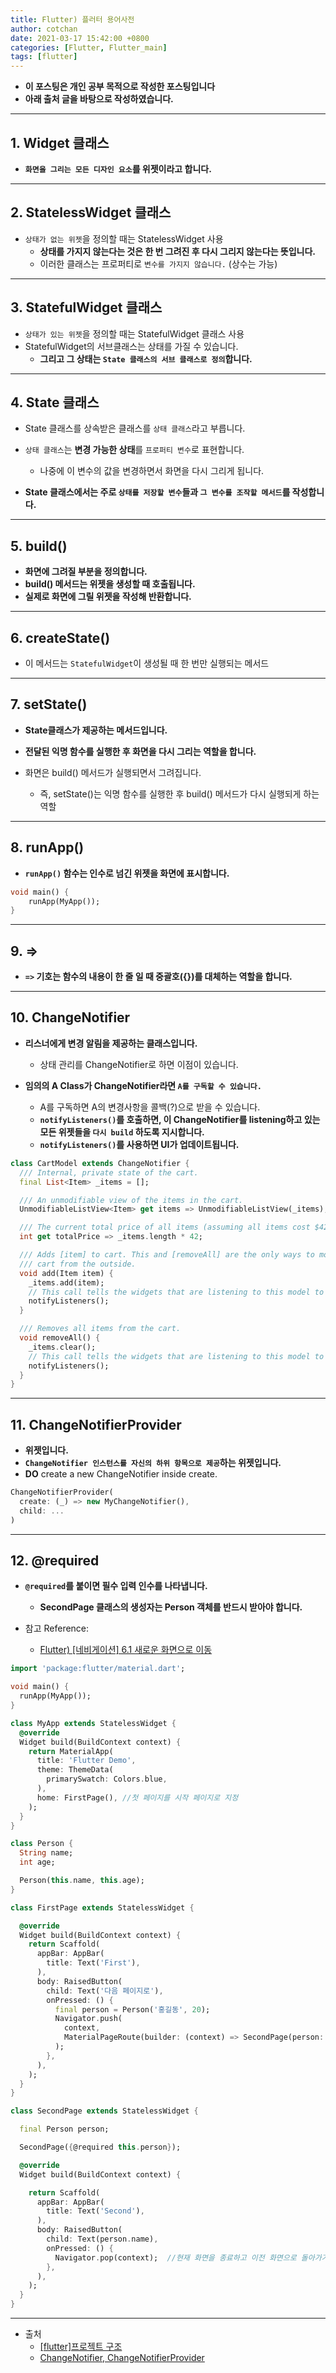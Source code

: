 ```yaml
---
title: Flutter) 플러터 용어사전
author: cotchan
date: 2021-03-17 15:42:00 +0800
categories: [Flutter, Flutter_main]
tags: [flutter]   
---
```


+ **이 포스팅은 개인 공부 목적으로 작성한 포스팅입니다**
+ **아래 출처 글을 바탕으로 작성하였습니다.**

---

## 1. Widget 클래스

+ **`화면을 그리는 모든 디자인 요소`를 위젯이라고 합니다.**

---

## 2. StatelessWidget 클래스

+ `상태가 없는 위젯`을 정의할 때는 StatelessWidget 사용
  + **상태를 가지지 않는다는 것은 한 번 그려진 후 다시 그리지 않는다는 뜻입니다.**
  + 이러한 클래스는 프로퍼티로 `변수를 가지지 않습니다.` (상수는 가능)

---

## 3. StatefulWidget 클래스

+ `상태가 있는 위젯`을 정의할 때는 StatefulWidget 클래스 사용
+ StatefulWidget의 서브클래스는 상태를 가질 수 있습니다.
  + **그리고 그 상태는 `State 클래스의 서브 클래스로 정의`합니다.**

---

## 4. State 클래스

+ State 클래스를 상속받은 클래스를 `상태 클래스`라고 부릅니다.
+ `상태 클래스`는 **변경 가능한 상태**를 `프로퍼티 변수`로 표현합니다.
  + 나중에 이 변수의 값을 변경하면서 화면을 다시 그리게 됩니다.

+ **State 클래스에서는 주로 `상태를 저장할 변수`들과 `그 변수를 조작할 메서드`를 작성합니다.**

---

## 5. build()

+ **화면에 그려질 부분을 정의합니다.**
+ **build() 메서드는 위젯을 생성할 때 호출됩니다.**
+ **실제로 화면에 그릴 위젯을 작성해 반환합니다.**

---

## 6. createState()

+ 이 메서드는 `StatefulWidget`이 생성될 때 한 번만 실행되는 메서드

---

## 7. setState()

+ **State클래스가 제공하는 메서드입니다.**

+ **전달된 익명 함수를 실행한 후 화면을 다시 그리는 역할을 합니다.**
+ 화면은 build() 메서드가 실행되면서 그려집니다.
  + 즉, setState()는 익명 함수를 실행한 후 build() 메서드가 다시 실행되게 하는 역할

---

## 8. runApp()

+ **`runApp()` 함수는 인수로 넘긴 위젯을 화면에 표시합니다.**

```dart
void main() {
    runApp(MyApp());
}
``` 

---

## 9. =>

+ **`=>` 기호는 함수의 내용이 한 줄 일 때 중괄호({})를 대체하는 역할을 합니다.**

---

## 10. ChangeNotifier

+ **리스너에게 변경 알림을 제공하는 클래스입니다.**
  + 상태 관리를 ChangeNotifier로 하면 이점이 있습니다.

+ **임의의 A Class가 ChangeNotifier라면 `A를 구독할 수 있습니다.`**
  + A를 구독하면 A의 변경사항을 콜백(?)으로 받을 수 있습니다.
  + **`notifyListeners()`를 호출하면, 이 ChangeNotifier를 listening하고 있는 모든 위젯들을 `다시 build` 하도록 지시합니다.**
  + **`notifyListeners()`를 사용하면 UI가 업데이트됩니다.**

```dart
class CartModel extends ChangeNotifier {
  /// Internal, private state of the cart.
  final List<Item> _items = [];

  /// An unmodifiable view of the items in the cart.
  UnmodifiableListView<Item> get items => UnmodifiableListView(_items);

  /// The current total price of all items (assuming all items cost $42).
  int get totalPrice => _items.length * 42;

  /// Adds [item] to cart. This and [removeAll] are the only ways to modify the
  /// cart from the outside.
  void add(Item item) {
    _items.add(item);
    // This call tells the widgets that are listening to this model to rebuild.
    notifyListeners();
  }

  /// Removes all items from the cart.
  void removeAll() {
    _items.clear();
    // This call tells the widgets that are listening to this model to rebuild.
    notifyListeners();
  }
}
```

---

## 11. ChangeNotifierProvider

+ **위젯입니다.**
+ **`ChangeNotifier 인스턴스를 자신의 하위 항목으로 제공`하는 위젯입니다.**
+ **DO** create a new ChangeNotifier inside create.

```dart
ChangeNotifierProvider(
  create: (_) => new MyChangeNotifier(),
  child: ...
)
```

---

## 12. @required

+ **`@required`를 붙이면 필수 입력 인수를 나타냅니다.**
  + **SecondPage 클래스의 생성자는 Person 객체를 반드시 받아야 합니다.**

+ 참고 Reference:
  + [Flutter) [네비게이션] 6.1 새로운 화면으로 이동](https://cotchan.github.io/posts/flutter-navigation_6_1/)

```dart
import 'package:flutter/material.dart';

void main() {
  runApp(MyApp());
}

class MyApp extends StatelessWidget {
  @override
  Widget build(BuildContext context) {
    return MaterialApp(
      title: 'Flutter Demo',
      theme: ThemeData(
        primarySwatch: Colors.blue,
      ),
      home: FirstPage(), //첫 페이지를 시작 페이지로 지정
    );
  }
}

class Person {
  String name;
  int age;

  Person(this.name, this.age);
}

class FirstPage extends StatelessWidget {

  @override
  Widget build(BuildContext context) {
    return Scaffold(
      appBar: AppBar(
        title: Text('First'),
      ),
      body: RaisedButton(
        child: Text('다음 페이지로'),
        onPressed: () {
          final person = Person('홍길동', 20);
          Navigator.push(
            context,
            MaterialPageRoute(builder: (context) => SecondPage(person: person)),
          );
        },
      ),
    );
  }
}

class SecondPage extends StatelessWidget {

  final Person person;

  SecondPage({@required this.person});

  @override
  Widget build(BuildContext context) {

    return Scaffold(
      appBar: AppBar(
        title: Text('Second'),
      ),
      body: RaisedButton(
        child: Text(person.name),
        onPressed: () {
          Navigator.pop(context);  //현재 화면을 종료하고 이전 화면으로 돌아가기
        },
      ),
    );
  }
}
```



---

+ 출처
  + [[flutter]프로젝트 구조](https://devlopsquare.tistory.com/81)
  + [ChangeNotifier, ChangeNotifierProvider](https://flutter.dev/docs/development/data-and-backend/state-mgmt/simple#changenotifier)

